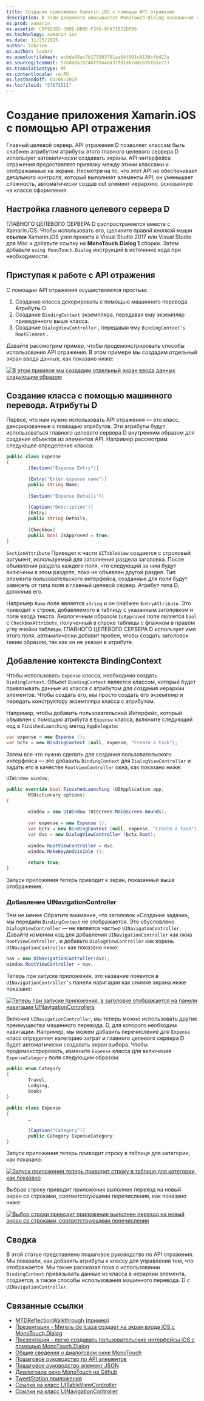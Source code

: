 ```yaml
---
title: Создание приложения Xamarin.iOS с помощью API отражения
description: В этом документе описывается MonoTouch.Dialog основанное на атрибутах API отражения, который создает пользовательский Интерфейс на основе классов с атрибутами.
ms.prod: xamarin
ms.assetid: C0F923D2-300E-DB9D-F390-9FA71B22DFD6
ms.technology: xamarin-ios
ms.date: 11/25/2015
author: lobrien
ms.author: laobri
ms.openlocfilehash: ecbda48ac7b175503701aa64f001c0138cfb423a
ms.sourcegitcommit: 57e8a0a10246ff9a4bd37f01d67ddc635f81e723
ms.translationtype: MT
ms.contentlocale: ru-RU
ms.lasthandoff: 03/08/2019
ms.locfileid: "57671511"
---
```

# <a name="creating-a-xamarinios-application-using-the-reflection-api"></a>Создание приложения Xamarin.iOS с помощью API отражения

Главный целевой сервер. API отражения D позволяет классам быть снабжен атрибутом атрибуты этого главного целевого сервера D использует автоматически создавать экраны. API-интерфейса отражения предоставляет привязку между этими классами и отображаемые на экране. Несмотря на то, что этот API не обеспечивает детального контроля, который выполняет элементы API, он уменьшает сложность, автоматически создав out элемент иерархию, основанную на классе оформления.

## <a name="setting-up-mtd"></a>Настройка главного целевого сервера D

ГЛАВНОГО ЦЕЛЕВОГО СЕРВЕРА D распространяется вместе с Xamarin.iOS. Чтобы использовать его, щелкните правой кнопкой мыши **ссылки** Xamarin.iOS узел проекта в Visual Studio 2017 или Visual Studio для Mac и добавьте ссылку на **MonoTouch.Dialog 1** сборки. Затем добавьте `using MonoTouch.Dialog` инструкций в источнике кода при необходимости.

## <a name="getting-started-with-the-reflection-api"></a>Приступая к работе с API отражения

С помощью API отражения осуществляется простым:

1.  Создание класса декорировать с помощью машинного перевода. Атрибуты D.
1.  Создание `BindingContext` экземпляра, передавая ему экземпляр приведенного выше класса. 
1.  Создание `DialogViewController` , передавая ему `BindingContext’s` `RootElement` . 


Давайте рассмотрим пример, чтобы продемонстрировать способы использования API отражения. В этом примере мы создадим отдельный экран ввода данных, как показано ниже:

 [![](reflection-api-walkthrough-images/01-expense-entry.png "В этом примере мы создадим отдельный экран ввода данных следующим образом")](reflection-api-walkthrough-images/01-expense-entry.png#lightbox)

## <a name="creating-a-class-with-mtd-attributes"></a>Создание класса с помощью машинного перевода. Атрибуты D

Первое, что нам нужно использовать API отражения — это класс, декорированные с помощью атрибутов. Эти атрибуты будут использоваться главного целевого сервера D внутренним образом для создания объектов из элементов API. Например рассмотрим следующее определение класса:

```csharp
public class Expense
{
        [Section("Expense Entry")]

        [Entry("Enter expense name")]
        public string Name;
        
        [Section("Expense Details")]
  
        [Caption("Description")]
        [Entry]
        public string Details;
        
        [Checkbox]
        public bool IsApproved = true;
}
```

`SectionAttribute` Приведет к части `UITableView` создается с строковый аргумент, используемый для заполнения раздела заголовка. После объявления раздела каждого поля, что следующий за ним будут включены в этом разделе, пока не объявлен другой раздел.
Тип элемента пользовательского интерфейса, созданные для поля будут зависеть от типа поля и главный целевой сервер. Атрибут типа D, дополнив его.

Например `Name` поле является `string` и он снабжен `EntryAttribute`. Это приводит к строке, добавляемого в таблицу с указанным заголовком и поле ввода текста. Аналогичным образом `IsApproved` поле является `bool` с `CheckboxAttribute`, полученный в строке таблицы с флажком в правом углу ячейки таблицы. ГЛАВНОГО ЦЕЛЕВОГО СЕРВЕРА D использует имя этого поля, автоматически добавит пробел, чтобы создать заголовок таким образом, так как он не указан в атрибуте.

## <a name="adding-the-bindingcontext"></a>Добавление контекста BindingContext

Чтобы использовать `Expense` класса, необходимо создать `BindingContext`. Объект `BindingContext` является классом, который будет привязывать данные из класса с атрибутом для создания иерархии элементов. Чтобы создать его, мы просто создать его экземпляр и передать конструктору экземпляра класса с атрибутом.

Например, чтобы добавить пользовательский Интерфейс, который объявлен с помощью атрибута в `Expense` класса, включите следующий код в `FinishedLaunching` метод `AppDelegate`:

```csharp
var expense = new Expense ();
var bctx = new BindingContext (null, expense, "Create a task");
```

Затем все что нужно сделать для создания пользовательского интерфейса — это добавить `BindingContext` для `DialogViewController` и задать его в качестве `RootViewController` окна, как показано ниже:

```csharp
UIWindow window;

public override bool FinishedLaunching (UIApplication app, 
        NSDictionary options)
{
   
        window = new UIWindow (UIScreen.MainScreen.Bounds);
            
        var expense = new Expense ();
        var bctx = new BindingContext (null, expense, "Create a task");
        var dvc = new DialogViewController (bctx.Root);
            
        window.RootViewController = dvc;
        window.MakeKeyAndVisible ();
            
        return true;
}
```

Запуск приложения теперь приводит к экран, показанный выше отображение.

### <a name="adding-a-uinavigationcontroller"></a>Добавление UINavigationController

Тем не менее Обратите внимание, что заголовок «Создание задачи», мы передали `BindingContext` не отображается. Это обусловлено `DialogViewController` — не является частью `UINavigatonController`. Давайте изменим код для добавления `UINavigationController` как окна `RootViewController,` и добавьте `DialogViewController` как корень `UINavigationController` как показано ниже:

```csharp
nav = new UINavigationController(dvc);
window.RootViewController = nav;
```

Теперь при запуске приложения, это название появится в `UINavigationController’s` панели навигации как снимке экрана ниже показано:

 [![](reflection-api-walkthrough-images/02-create-task.png "Теперь при запуске приложения, в заголовке отображается на панели навигации UINavigationControllers")](reflection-api-walkthrough-images/02-create-task.png#lightbox)

Включив `UINavigationController`, мы теперь можно использовать другие преимущества машинного перевода. D, для которого необходим навигации. Например, мы можем добавить перечисление для `Expense` класс определяет категорию затрат и главного целевого сервера D будет автоматически создавать экран выбора. Чтобы продемонстрировать, измените `Expense` класса для включения `ExpenseCategory` поля следующим образом:

```csharp
public enum Category
{
        Travel,
        Lodging,
        Books
}
        
public class Expense
{
        …

        [Caption("Category")]
        public Category ExpenseCategory;
}
```

Запуск приложения теперь приводит строку в таблице для категории, как показано:

 [![](reflection-api-walkthrough-images/03-set-details.png "Запуск приложения теперь приводит строку в таблице для категории, как показано")](reflection-api-walkthrough-images/03-set-details.png#lightbox)

Выбрав строку приводит приложения выполнен переход на новый экран со строками, соответствующими перечисления, как показано ниже:

 [![](reflection-api-walkthrough-images/04-set-category.png "Выбор строки приводит приложения выполнен переход на новый экран со строками, соответствующими перечисления")](reflection-api-walkthrough-images/04-set-category.png#lightbox)

 <a name="Summary" />


## <a name="summary"></a>Сводка

В этой статье представлено пошаговое руководство по API отражения. Мы показали, как добавить атрибуты к классу для управления тем, что отображается. Мы также рассказал пока о использовании `BindingContext` привязывать данные из класса в иерархии элемента, создается, а также способы использования машинного перевода. D с `UINavigationController`.


## <a name="related-links"></a>Связанные ссылки

- [MTDReflectionWalkthrough (пример)](https://developer.xamarin.com/samples/MTDReflectionWalkthrough/)
- [Презентация - Мигель de Icaza создает на экран входа iOS с MonoTouch.Dialog](http://youtu.be/3butqB1EG0c)
- [Презентация - легко создавать пользовательские интерфейсы iOS с помощью MonoTouch.Dialog](http://youtu.be/j7OC5r8ZkYg)
- [Общие сведения о диалоговом окне MonoTouch](~/ios/user-interface/monotouch.dialog/index.md)
- [Пошаговое руководство по API элементов](~/ios/user-interface/monotouch.dialog/elements-api-walkthrough.md)
- [Пошаговое руководство элемент JSON](~/ios/user-interface/monotouch.dialog/monotouch.dialog-json-markup.md)
- [Диалоговое окно MonoTouch на Github](https://github.com/migueldeicaza/MonoTouch.Dialog)
- [TweetStation приложения](https://github.com/migueldeicaza/TweetStation)
- [Ссылки на класс UITableViewController](https://developer.apple.com/library/ios/#DOCUMENTATION/UIKit/Reference/UITableViewController_Class/Reference/Reference.html)
- [Ссылки на класс UINavigationController](https://developer.apple.com/library/ios/#documentation/UIKit/Reference/UINavigationController_Class/Reference/Reference.html)
